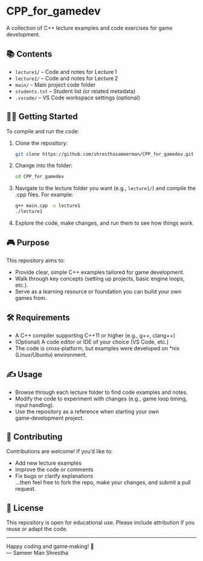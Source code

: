 # CPP_for_gamedev

A collection of C++ lecture examples and code exercises for game development.

## 📚 Contents

- `lecture1/` – Code and notes for Lecture 1  
- `lecture2/` – Code and notes for Lecture 2  
- `main/` – Main project code folder  
- `students.txt` – Student list (or related metadata)  
- `.vscode/` – VS Code workspace settings (optional)

## 🧑‍💻 Getting Started

To compile and run the code:

1. Clone the repository:
   ```bash
   git clone https://github.com/shresthasameerman/CPP_for_gamedev.git
   ```
2. Change into the folder:
   ```bash
   cd CPP_for_gamedev
   ```
3. Navigate to the lecture folder you want (e.g., `lecture1/`) and compile the .cpp files. For example:
   ```bash
   g++ main.cpp -o lecture1
   ./lecture1
   ```
4. Explore the code, make changes, and run them to see how things work.

## 🎮 Purpose

This repository aims to:
- Provide clear, simple C++ examples tailored for game development.
- Walk through key concepts (setting up projects, basic engine loops, etc.).
- Serve as a learning resource or foundation you can build your own games from.

## 🛠 Requirements

- A C++ compiler supporting C++11 or higher (e.g., g++, clang++)  
- (Optional) A code editor or IDE of your choice (VS Code, etc.)  
- The code is cross‑platform, but examples were developed on *nix (Linux/Ubuntu) environment.  

## ✍️ Usage

- Browse through each lecture folder to find code examples and notes.  
- Modify the code to experiment with changes (e.g., game loop timing, input handling).  
- Use the repository as a reference when starting your own game‑development project.

## 🙏 Contributing

Contributions are welcome! If you’d like to:
- Add new lecture examples  
- Improve the code or comments  
- Fix bugs or clarify explanations  
…then feel free to fork the repo, make your changes, and submit a pull request.

## 📄 License

This repository is open for educational use. Please include attribution if you reuse or adapt the code.

---

Happy coding and game‑making! 🚀  
— Sameer Man Shrestha  
